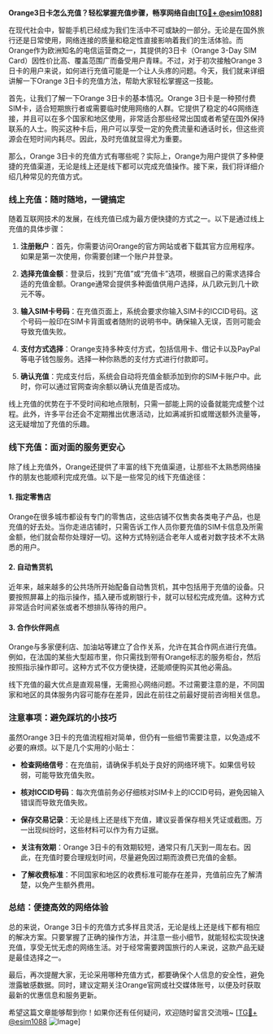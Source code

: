 **Orange3日卡怎么充值？轻松掌握充值步骤，畅享网络自由[[TG💪+ @esim1088](https://t.me/s/esim1088)]**

在现代社会中，智能手机已经成为我们生活中不可或缺的一部分。无论是在国外旅行还是日常使用，网络连接的质量和稳定性直接影响着我们的生活体验。而Orange作为欧洲知名的电信运营商之一，其提供的3日卡（Orange 3-Day SIM Card）因性价比高、覆盖范围广而备受用户青睐。不过，对于初次接触Orange 3日卡的用户来说，如何进行充值可能是一个让人头疼的问题。今天，我们就来详细讲解一下Orange 3日卡的充值方法，帮助大家轻松掌握这一技能。

首先，让我们了解一下Orange 3日卡的基本情况。Orange 3日卡是一种预付费SIM卡，适合短期旅行者或需要临时使用网络的人群。它提供了稳定的4G网络连接，并且可以在多个国家和地区使用，非常适合那些经常出国或者希望在国外保持联系的人士。购买这种卡后，用户可以享受一定的免费流量和通话时长，但这些资源会在短时间内耗尽。因此，及时充值就显得尤为重要。

那么，Orange 3日卡的充值方式有哪些呢？实际上，Orange为用户提供了多种便捷的充值渠道，无论是线上还是线下都可以完成充值操作。接下来，我们将详细介绍几种常见的充值方式。

### **线上充值：随时随地，一键搞定**

随着互联网技术的发展，在线充值已成为最方便快捷的方式之一。以下是通过线上充值的具体步骤：

1. **注册账户**：首先，你需要访问Orange的官方网站或者下载其官方应用程序。如果是第一次使用，你需要创建一个账户并登录。
   
2. **选择充值金额**：登录后，找到“充值”或“充值卡”选项，根据自己的需求选择合适的充值金额。Orange通常会提供多种面值供用户选择，从几欧元到几十欧元不等。

3. **输入SIM卡号码**：在充值页面上，系统会要求你输入SIM卡的ICCID号码。这个号码一般印在SIM卡背面或者随附的说明书中。确保输入无误，否则可能会导致充值失败。

4. **支付方式选择**：Orange支持多种支付方式，包括信用卡、借记卡以及PayPal等电子钱包服务。选择一种你熟悉的支付方式进行付款即可。

5. **确认充值**：完成支付后，系统会自动将充值金额添加到你的SIM卡账户中。此时，你可以通过官网查询余额以确认充值是否成功。

线上充值的优势在于不受时间和地点限制，只需一部能上网的设备就能完成整个过程。此外，许多平台还会不定期推出优惠活动，比如满减折扣或赠送额外流量等，这无疑增加了充值的乐趣。

### **线下充值：面对面的服务更安心**

除了线上充值外，Orange还提供了丰富的线下充值渠道，让那些不太熟悉网络操作的朋友也能顺利完成充值。以下是一些常见的线下充值途径：

#### **1. 指定零售店**
Orange在很多城市都设有专门的零售店，这些店铺不仅售卖各类电子产品，也是充值的好去处。当你走进店铺时，只需告诉工作人员你要充值的SIM卡信息及所需金额，他们就会帮你处理好一切。这种方式特别适合老年人或者对数字技术不太熟悉的用户。

#### **2. 自动售货机**
近年来，越来越多的公共场所开始配备自动售货机，其中包括用于充值的设备。只要按照屏幕上的指示操作，插入硬币或刷银行卡，就可以轻松完成充值。这种方式非常适合时间紧张或者不想排队等待的用户。

#### **3. 合作伙伴网点**
Orange与多家便利店、加油站等建立了合作关系，允许在其合作网点进行充值。例如，在法国的某些大型超市里，你只需找到带有Orange标志的服务柜台，然后按照指示操作即可。这种方式不仅方便快捷，还能顺便购买其他必需品。

线下充值的最大优点是直观易懂，无需担心网络问题。不过需要注意的是，不同国家和地区的具体服务内容可能存在差异，因此在前往之前最好提前咨询相关信息。

### **注意事项：避免踩坑的小技巧**

虽然Orange 3日卡的充值流程相对简单，但仍有一些细节需要注意，以免造成不必要的麻烦。以下是几个实用的小贴士：

- **检查网络信号**：在充值前，请确保手机处于良好的网络环境下。如果信号较弱，可能导致充值失败。
  
- **核对ICCID号码**：每次充值前务必仔细核对SIM卡上的ICCID号码，避免因输入错误而导致充值失败。

- **保存交易记录**：无论是线上还是线下充值，建议妥善保存相关凭证或截图。万一出现纠纷时，这些材料可以作为有力证据。

- **关注有效期**：Orange 3日卡的有效期较短，通常只有几天到一周左右。因此，在充值时要合理规划时间，尽量避免因过期而浪费已充值的金额。

- **了解收费标准**：不同国家和地区的收费标准可能存在差异，充值前应先了解清楚，以免产生额外费用。

### **总结：便捷高效的网络体验**

总的来说，Orange 3日卡的充值方式多样且灵活，无论是线上还是线下都有相应的解决方案。只要掌握了正确的操作方法，并注意一些小细节，就能轻松实现快速充值，享受无忧无虑的网络生活。对于经常需要跨国旅行的人来说，这款产品无疑是最佳选择之一。

最后，再次提醒大家，无论采用哪种充值方式，都要确保个人信息的安全性，避免泄露敏感数据。同时，建议定期关注Orange官网或社交媒体账号，以便及时获取最新的优惠信息和服务更新。

希望这篇文章能够帮到你！如果你还有任何疑问，欢迎随时留言交流哦~ [[TG💪+ @esim1088](https://t.me/s/esim1088) ![Image](https://i.postimg.cc/4NQfJmqS/Snipaste-2025-05-13-00-14-12.png)]